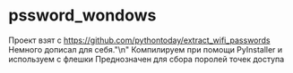 # pssword_wondows
Проект взят с https://github.com/pythontoday/extract_wifi_passwords
Немного дописал для себя."\n"
Компилируем при помощи PyInstaller и используем с флешки
Преднозначен для сбора поролей точек доступа
